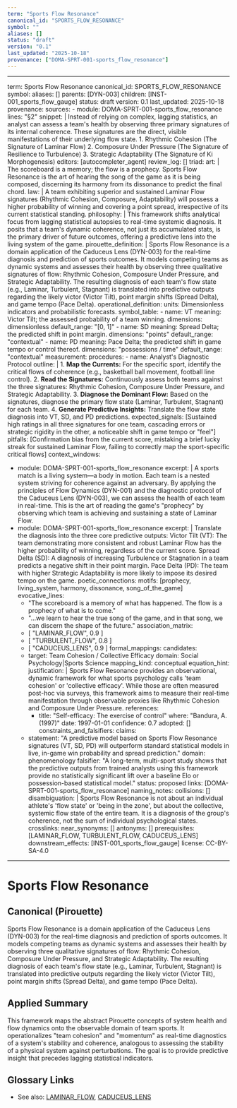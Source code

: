 ```yaml
---
term: "Sports Flow Resonance"
canonical_id: "SPORTS_FLOW_RESONANCE"
symbol: ""
aliases: []
status: "draft"
version: "0.1"
last_updated: "2025-10-18"
provenance: ["DOMA-SPRT-001-sports_flow_resonance"]
---
```


---
term: Sports Flow Resonance
canonical_id: SPORTS_FLOW_RESONANCE
symbol: 
aliases: []
parents: [DYN-003]
children: [INST-001_sports_flow_gauge]
status: draft
version: 0.1
last_updated: 2025-10-18
provenance:
  sources:
    - module: DOMA-SPRT-001-sports_flow_resonance
      lines: "§2"
      snippet: |
        Instead of relying on complex, lagging statistics, an analyst can assess a team's health by observing three primary signatures of its internal coherence. These signatures are the direct, visible manifestations of their underlying flow state.
        1. Rhythmic Cohesion (The Signature of Laminar Flow)
        2. Composure Under Pressure (The Signature of Resilience to Turbulence)
        3. Strategic Adaptability (The Signature of Ki Morphogenesis)
  editors: [autocompleter_agent]
  review_log: []
triad:
  art: |
    The scoreboard is a memory; the flow is a prophecy. Sports Flow Resonance is the art of hearing the song of the game as it is being composed, discerning its harmony from its dissonance to predict the final chord.
  law: |
    A team exhibiting superior and sustained Laminar Flow signatures (Rhythmic Cohesion, Composure, Adaptability) will possess a higher probability of winning and covering a point spread, irrespective of its current statistical standing.
  philosophy: |
    This framework shifts analytical focus from lagging statistical autopsies to real-time systemic diagnosis. It posits that a team's dynamic coherence, not just its accumulated stats, is the primary driver of future outcomes, offering a predictive lens into the living system of the game.
pirouette_definition: |
  Sports Flow Resonance is a domain application of the Caduceus Lens (DYN-003) for the real-time diagnosis and prediction of sports outcomes. It models competing teams as dynamic systems and assesses their health by observing three qualitative signatures of flow: Rhythmic Cohesion, Composure Under Pressure, and Strategic Adaptability. The resulting diagnosis of each team's flow state (e.g., Laminar, Turbulent, Stagnant) is translated into predictive outputs regarding the likely victor (Victor Tilt), point margin shifts (Spread Delta), and game tempo (Pace Delta).
operational_definition:
  units: Dimensionless indicators and probabilistic forecasts.
  symbol_table:
    - name: VT
      meaning: Victor Tilt; the assessed probability of a team winning.
      dimensions: dimensionless
      default_range: "[0, 1]"
    - name: SD
      meaning: Spread Delta; the predicted shift in point margin.
      dimensions: "points"
      default_range: "contextual"
    - name: PD
      meaning: Pace Delta; the predicted shift in game tempo or control thereof.
      dimensions: "possessions / time"
      default_range: "contextual"
  measurement:
    procedures:
      - name: Analyst's Diagnostic Protocol
        outline: |
          1. **Map the Currents:** For the specific sport, identify the critical flows of coherence (e.g., basketball ball movement, football line control).
          2. **Read the Signatures:** Continuously assess both teams against the three signatures: Rhythmic Cohesion, Composure Under Pressure, and Strategic Adaptability.
          3. **Diagnose the Dominant Flow:** Based on the signatures, diagnose the primary flow state (Laminar, Turbulent, Stagnant) for each team.
          4. **Generate Predictive Insights:** Translate the flow state diagnosis into VT, SD, and PD predictions.
        expected_signals: [Sustained high ratings in all three signatures for one team, cascading errors or strategic rigidity in the other, a noticeable shift in game tempo or "feel"]
        pitfalls: [Confirmation bias from the current score, mistaking a brief lucky streak for sustained Laminar Flow, failing to correctly map the sport-specific critical flows]
context_windows:
  - module: DOMA-SPRT-001-sports_flow_resonance
    excerpt: |
      A sports match is a living system—a body in motion. Each team is a nested system striving for coherence against an adversary. By applying the principles of Flow Dynamics (DYN-001) and the diagnostic protocol of the Caduceus Lens (DYN-003), we can assess the health of each team in real-time. This is the art of reading the game's "prophecy" by observing which team is achieving and sustaining a state of Laminar Flow.
  - module: DOMA-SPRT-001-sports_flow_resonance
    excerpt: |
      Translate the diagnosis into the three core predictive outputs:
      Victor Tilt (VT): The team demonstrating more consistent and robust Laminar Flow has the higher probability of winning, regardless of the current score.
      Spread Delta (SD): A diagnosis of increasing Turbulence or Stagnation in a team predicts a negative shift in their point margin.
      Pace Delta (PD): The team with higher Strategic Adaptability is more likely to impose its desired tempo on the game.
poetic_connections:
  motifs: [prophecy, living_system, harmony, dissonance, song_of_the_game]
  evocative_lines:
    - "The scoreboard is a memory of what has happened. The flow is a prophecy of what is to come."
    - "...we learn to hear the true song of the game, and in that song, we can discern the shape of the future."
  association_matrix:
    - [ "LAMINAR_FLOW", 0.9 ]
    - [ "TURBULENT_FLOW", 0.8 ]
    - [ "CADUCEUS_LENS", 0.9 ]
formal_mappings:
  candidates:
    - target: Team Cohesion / Collective Efficacy
      domain: Social Psychology|Sports Science
      mapping_kind: conceptual
      equation_hint:
      justification: |
        Sports Flow Resonance provides an observational, dynamic framework for what sports psychology calls 'team cohesion' or 'collective efficacy'. While those are often measured post-hoc via surveys, this framework aims to measure their real-time manifestation through observable proxies like Rhythmic Cohesion and Composure Under Pressure.
      references:
        - title: "Self-efficacy: The exercise of control"
          where: "Bandura, A. (1997)"
          date: 1997-01-01
      confidence: 0.7
  adopted: []
constraints_and_falsifiers:
  claims:
    - statement: "A predictive model based on Sports Flow Resonance signatures (VT, SD, PD) will outperform standard statistical models in live, in-game win probability and spread prediction."
      domain: phenomenology
      falsifier: "A long-term, multi-sport study shows that the predictive outputs from trained analysts using this framework provide no statistically significant lift over a baseline Elo or possession-based statistical model."
      status: proposed
      links: [DOMA-SPRT-001-sports_flow_resonance]
naming_notes:
  collisions: []
  disambiguation: |
    Sports Flow Resonance is not about an individual athlete's 'flow state' or 'being in the zone', but about the collective, systemic flow state of the entire team. It is a diagnosis of the group's coherence, not the sum of individual psychological states.
crosslinks:
  near_synonyms: []
  antonyms: []
  prerequisites: [LAMINAR_FLOW, TURBULENT_FLOW, CADUCEUS_LENS]
  downstream_effects: [INST-001_sports_flow_gauge]
license: CC-BY-SA-4.0
---

# Sports Flow Resonance

## Canonical (Pirouette)
Sports Flow Resonance is a domain application of the Caduceus Lens (DYN-003) for the real-time diagnosis and prediction of sports outcomes. It models competing teams as dynamic systems and assesses their health by observing three qualitative signatures of flow: Rhythmic Cohesion, Composure Under Pressure, and Strategic Adaptability. The resulting diagnosis of each team's flow state (e.g., Laminar, Turbulent, Stagnant) is translated into predictive outputs regarding the likely victor (Victor Tilt), point margin shifts (Spread Delta), and game tempo (Pace Delta).

## Applied Summary
This framework maps the abstract Pirouette concepts of system health and flow dynamics onto the observable domain of team sports. It operationalizes "team cohesion" and "momentum" as real-time diagnostics of a system's stability and coherence, analogous to assessing the stability of a physical system against perturbations. The goal is to provide predictive insight that precedes lagging statistical indicators.

## Glossary Links
- See also: [LAMINAR_FLOW](./LAMINAR_FLOW.md), [CADUCEUS_LENS](./CADUCEUS_LENS.md)